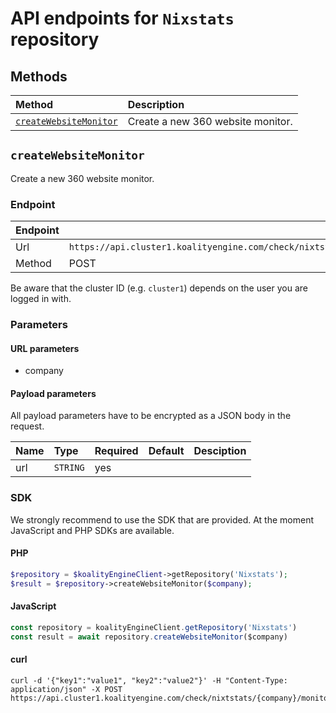 # API endpoints for `Nixstats` repository

## Methods

| Method                                        | Description                                                            |
|:----------------------------------------------|:-----------------------------------------------------------------------|
| [`createWebsiteMonitor`](#createwebsitemonitor) | Create a new 360 website monitor. |


## `createWebsiteMonitor`

Create a new 360 website monitor.

### Endpoint
| Endpoint |                                                                       |
|:---------|:----------------------------------------------------------------------|
| Url      | ```https://api.cluster1.koalityengine.com/check/nixtstats/{company}/monitor/website```|
| Method   | POST                                      |

Be aware that the cluster ID (e.g. `cluster1`) depends on the user you are logged in with.

### Parameters

#### URL parameters
 - company

#### Payload parameters

All payload parameters have to be encrypted as a JSON body in the request.

| Name                    | Type  | Required  | Default   | Desciption   |
|:----|:------|:----------|:-------------|:-------------|
| url  | `STRING` |  yes        |   |            |

### SDK

We strongly recommend to use the SDK that are provided. At the moment JavaScript and PHP SDKs are available.

#### PHP
```php
$repository = $koalityEngineClient->getRepository('Nixstats');
$result = $repository->createWebsiteMonitor($company);
```

#### JavaScript

```javascript
const repository = koalityEngineClient.getRepository('Nixstats')
const result = await repository.createWebsiteMonitor($company)
```

#### curl

```shell
curl -d '{"key1":"value1", "key2":"value2"}' -H "Content-Type: application/json" -X POST https://api.cluster1.koalityengine.com/check/nixtstats/{company}/monitor/website
```

